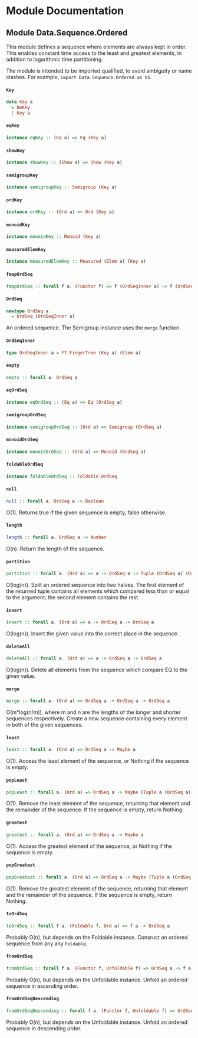 # Module Documentation

## Module Data.Sequence.Ordered


This module defines a sequence where elements are always kept in
order. This enables constant time access to the least and greatest
elements, in addition to logarithmic time partitioning.

The module is intended to be imported qualified, to avoid ambiguity or
name clashes. For example, `import Data.Sequence.Ordered as OS`.

#### `Key`

``` purescript
data Key a
  = NoKey 
  | Key a
```


#### `eqKey`

``` purescript
instance eqKey :: (Eq a) => Eq (Key a)
```


#### `showKey`

``` purescript
instance showKey :: (Show a) => Show (Key a)
```


#### `semigroupKey`

``` purescript
instance semigroupKey :: Semigroup (Key a)
```


#### `ordKey`

``` purescript
instance ordKey :: (Ord a) => Ord (Key a)
```


#### `monoidKey`

``` purescript
instance monoidKey :: Monoid (Key a)
```


#### `measuredElemKey`

``` purescript
instance measuredElemKey :: Measured (Elem a) (Key a)
```


#### `fmapOrdSeq`

``` purescript
fmapOrdSeq :: forall f a. (Functor f) => f (OrdSeqInner a) -> f (OrdSeq a)
```

#### `OrdSeq`

``` purescript
newtype OrdSeq a
  = OrdSeq (OrdSeqInner a)
```

An ordered sequence. The Semigroup instance uses the `merge` function.

#### `OrdSeqInner`

``` purescript
type OrdSeqInner a = FT.FingerTree (Key a) (Elem a)
```


#### `empty`

``` purescript
empty :: forall a. OrdSeq a
```


#### `eqOrdSeq`

``` purescript
instance eqOrdSeq :: (Eq a) => Eq (OrdSeq a)
```


#### `semigroupOrdSeq`

``` purescript
instance semigroupOrdSeq :: (Ord a) => Semigroup (OrdSeq a)
```


#### `monoidOrdSeq`

``` purescript
instance monoidOrdSeq :: (Ord a) => Monoid (OrdSeq a)
```


#### `foldableOrdSeq`

``` purescript
instance foldableOrdSeq :: Foldable OrdSeq
```


#### `null`

``` purescript
null :: forall a. OrdSeq a -> Boolean
```

O(1). Returns true if the given sequence is empty, false otherwise.

#### `length`

``` purescript
length :: forall a. OrdSeq a -> Number
```

O(n). Return the length of the sequence.

#### `partition`

``` purescript
partition :: forall a. (Ord a) => a -> OrdSeq a -> Tuple (OrdSeq a) (OrdSeq a)
```

O(log(n)). Split an ordered sequence into two halves. The first element
of the returned tuple contains all elements which compared less than or
equal to the argument; the second element contains the rest.

#### `insert`

``` purescript
insert :: forall a. (Ord a) => a -> OrdSeq a -> OrdSeq a
```

O(log(n)). Insert the given value into the correct place in the sequence.

#### `deleteAll`

``` purescript
deleteAll :: forall a. (Ord a) => a -> OrdSeq a -> OrdSeq a
```

O(log(n)). Delete all elements from the sequence which compare EQ to the
given value.

#### `merge`

``` purescript
merge :: forall a. (Ord a) => OrdSeq a -> OrdSeq a -> OrdSeq a
```

O(m*log(n/m)), where m and n are the lengths of the longer and shorter
sequences respectively. Create a new sequence containing every element
in both of the given sequences.

#### `least`

``` purescript
least :: forall a. (Ord a) => OrdSeq a -> Maybe a
```

O(1). Access the least element of the sequence, or Nothing if the sequence
is empty.

#### `popLeast`

``` purescript
popLeast :: forall a. (Ord a) => OrdSeq a -> Maybe (Tuple a (OrdSeq a))
```

O(1). Remove the least element of the sequence, returning that element and
the remainder of the sequence. If the sequence is empty, return Nothing.

#### `greatest`

``` purescript
greatest :: forall a. (Ord a) => OrdSeq a -> Maybe a
```

O(1). Access the greatest element of the sequence, or Nothing if the
sequence is empty.

#### `popGreatest`

``` purescript
popGreatest :: forall a. (Ord a) => OrdSeq a -> Maybe (Tuple a (OrdSeq a))
```

O(1). Remove the greatest element of the sequence, returning that element
and the remainder of the sequence. If the sequence is empty, return
Nothing.

#### `toOrdSeq`

``` purescript
toOrdSeq :: forall f a. (Foldable f, Ord a) => f a -> OrdSeq a
```

Probably O(n), but depends on the Foldable instance. Consruct an ordered
sequence from any any `Foldable`.

#### `fromOrdSeq`

``` purescript
fromOrdSeq :: forall f a. (Functor f, Unfoldable f) => OrdSeq a -> f a
```

Probably O(n), but depends on the Unfoldable instance. Unfold an ordered
sequence in ascending order.

#### `fromOrdSeqDescending`

``` purescript
fromOrdSeqDescending :: forall f a. (Functor f, Unfoldable f) => OrdSeq a -> f a
```

Probably O(n), but depends on the Unfoldable instance. Unfold an ordered
sequence in descending order.